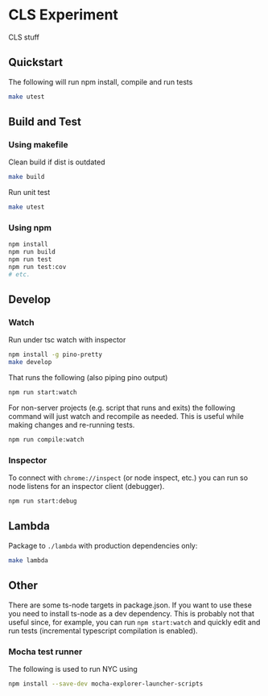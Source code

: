 # CLS Experiment

CLS stuff

## Quickstart

The following will run npm install, compile and run tests

```bash
make utest
```

## Build and Test

### Using makefile

Clean build if dist is outdated

```bash
make build
```

Run unit test

```bash
make utest
```

### Using npm

```bash
npm install
npm run build
npm run test
npm run test:cov
# etc.
```

## Develop

### Watch

Run under tsc watch with inspector

```bash
npm install -g pino-pretty
make develop
```

That runs the following (also piping pino output)

```bash
npm run start:watch
```

For non-server projects (e.g. script that runs and exits) the following command will just watch and recompile as needed. This is useful while making changes and re-running tests.

```bash
npm run compile:watch
```

### Inspector

To connect with `chrome://inspect` (or node inspect, etc.) you can run so node listens for an inspector client (debugger).

```bash
npm run start:debug
```

## Lambda

Package to `./lambda` with production dependencies only:

```bash
make lambda
```

## Other

There are some ts-node targets in package.json. If you want to use these you need to install ts-node as a dev dependency. This is probably not that useful since, for example, you can run `npm start:watch` and quickly edit and run tests (incremental typescript compilation is enabled).

### Mocha test runner

The following is used to run NYC using

```bash
npm install --save-dev mocha-explorer-launcher-scripts
```

